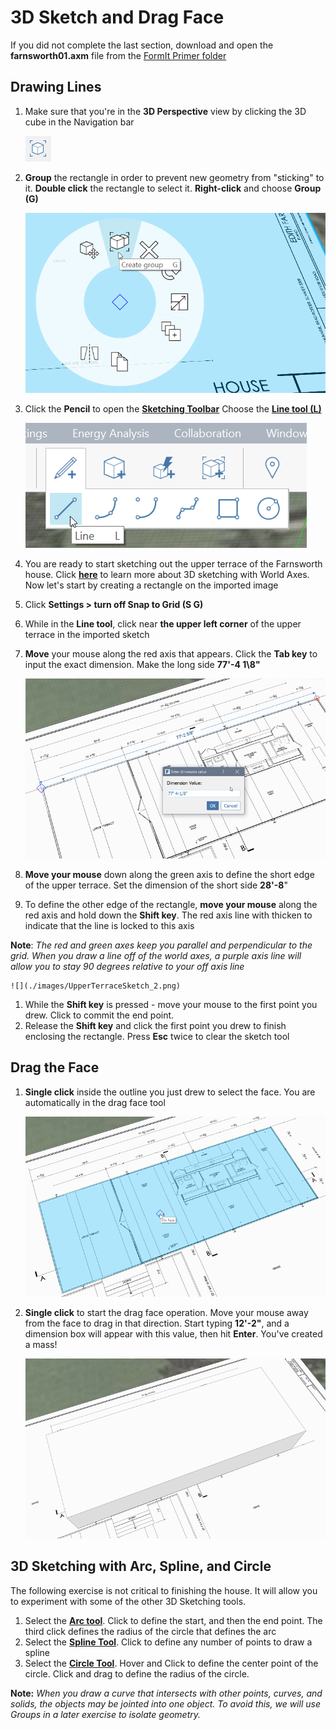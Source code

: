# 3D Sketch and Drag Face

If you did not complete the last section, download and open the **farnsworth01.axm** file from the [FormIt Primer folder](https://autodesk.app.box.com/s/thavswirrbflit27rbqzl26ljj7fu1uv/1/9025446442)

## Drawing Lines

1. Make sure that you're in the **3D Perspective** view by clicking the 3D cube in the Navigation bar

   ![](../.gitbook/assets/3d_view.png)

2. **Group** the rectangle in order to prevent new geometry from "sticking" to it. **Double click** the rectangle to select it. **Right-click** and choose **Group \(G\)**

   ![](../.gitbook/assets/groupcontext.png)

3. Click the **Pencil** to open the [**Sketching Toolbar**](../formit-introduction/tool-bars.md) Choose the [**Line tool \(L\)**](../tool-library/line-tool.md)

   ![](../.gitbook/assets/3dsketchlinetool.png)

4. You are ready to start sketching out the upper terrace of the Farnsworth house. Click [**here**](../tool-library/world-axes.md) to learn more about 3D sketching with World Axes. Now let's start by creating a rectangle on the imported image
5. Click **Settings &gt; turn off Snap to Grid \(S G\)**
6. While in the **Line tool**, click near **the upper left corner** of the upper terrace in the imported sketch
7. **Move** your mouse along the red axis that appears. Click the **Tab key** to input the exact dimension. Make the long side **77'-4 1\8"**

   ![](../.gitbook/assets/upperterracesketch.png)

8. **Move your mouse** down along the green axis to define the short edge of the upper terrace. Set the dimension of the short side **28'-8**"
9. To define the other edge of the rectangle, **move your mouse** along the red axis and hold down the **Shift key**. The red axis line with thicken to indicate that the line is locked to this axis

**Note**: _The red and green axes keep you parallel and perpendicular to the grid. When you draw a line off of the world axes, a purple axis line will allow you to stay 90 degrees relative to your off axis line_

```text
![](./images/UpperTerraceSketch_2.png) 
```

1. While the **Shift key** is pressed - move your mouse to the first point you drew. Click to commit the end point.
2. Release the **Shift key** and click the first point you drew to finish enclosing the rectangle. Press **Esc** twice to clear the sketch tool

## Drag the Face

1. **Single click** inside the outline you just drew to select the face. You are automatically in the drag face tool

   ![](../.gitbook/assets/upperterracesketch_3.png)

2. **Single click** to start the drag face operation. Move your mouse away from the face to drag in that direction. Start typing **12'-2"**, and a dimension box will appear with this value, then hit **Enter**. You've created a mass!

   ![](../.gitbook/assets/bba6b093-7e05-4a92-b792-1601dbf26ecc.png)

## 3D Sketching with Arc, Spline, and Circle

The following exercise is not critical to finishing the house. It will allow you to experiment with some of the other 3D Sketching tools.

1. Select the [**Arc tool**](../tool-library/arc-tool.md). Click to define the start, and then the end point. The third click defines the radius of the circle that defines the arc
2. Select the [**Spline Tool**](../tool-library/spline-tool.md). Click to define any number of points to draw a spline
3. Select the [**Circle Tool**](../tool-library/circle-tool.md). Hover and Click to define the center point of the circle. Click and drag to define the radius of the circle.

**Note:** _When you draw a curve that intersects with other points, curves, and solids, the objects may be jointed into one object. To avoid this, we will use Groups in a later exercise to isolate geometry._

